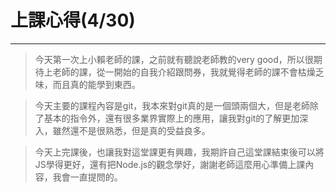 # 上課心得(4/30)
---
> 今天第一次上小賴老師的課，之前就有聽說老師教的very good，所以很期待上老師的課，從一開始的自我介紹跟問券，我就覺得老師的課不會枯燥乏味，而且真的能學到東西。

> 今天主要的課程內容是git，我本來對git真的是一個頭兩個大，但是老師除了基本的指令外，還有很多業界實際上的應用，讓我對git的了解更加深入，雖然還不是很熟悉，但是真的受益良多。

> 今天上完課後，也讓我對這堂課更有興趣，我期許自己這堂課結束後可以將JS學得更好，還有把Node.js的觀念學好，謝謝老師這麼用心準備上課內容，我會一直提問的。
